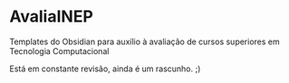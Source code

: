 # AvaliaINEP

Templates do Obsidian para auxílio à avaliação de cursos superiores em Tecnologia Computacional

Está em constante revisão, ainda é um rascunho. ;)